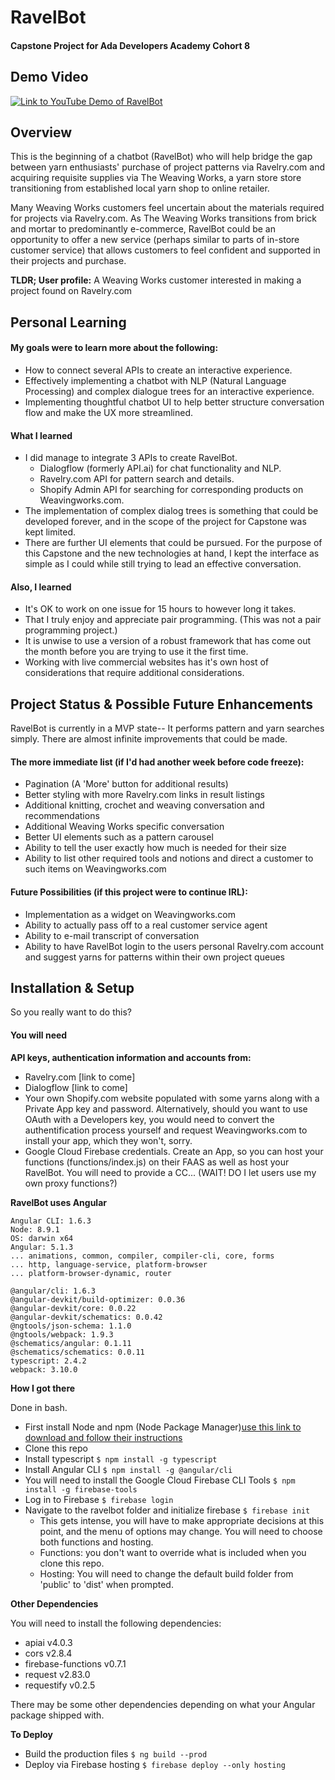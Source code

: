 # RavelBot
#### Capstone Project for Ada Developers Academy Cohort 8

## Demo Video

[![Link to YouTube Demo of RavelBot](https://img.youtube.com/vi/IwsECsYnndE/0.jpg)](https://www.youtube.com/watch?v=IwsECsYnndE)


## Overview
This is the beginning of a chatbot (RavelBot) who will help bridge the gap between yarn enthusiasts' purchase of project patterns via Ravelry.com and acquiring requisite supplies via The Weaving Works, a yarn store store transitioning from established local yarn shop to online retailer.

Many Weaving Works customers feel uncertain about the materials required for projects via Ravelry.com. As The Weaving Works transitions from brick and mortar to predominantly e-commerce, RavelBot could be an opportunity to offer a new service (perhaps similar to parts of in-store customer service) that allows  customers to feel confident and supported in their projects and purchase.

__TLDR; User profile:__ A Weaving Works customer interested in making a project found on Ravelry.com

## Personal Learning
#### My goals were to learn more about the following:
- How to connect several APIs to create an interactive experience.
- Effectively implementing a chatbot with NLP (Natural Language Processing) and complex dialogue trees for an interactive experience.
- Implementing thoughtful chatbot UI to help better structure conversation flow and make the UX more streamlined.

#### What I learned
- I did manage to integrate 3 APIs to create RavelBot.
  - Dialogflow (formerly API.ai) for chat functionality and NLP.
  - Ravelry.com API for pattern search and details.
  - Shopify Admin API for searching for corresponding products on Weavingworks.com.
- The implementation of complex dialog trees is something that could be developed forever, and in the scope of the project for Capstone was kept limited.
- There are further UI elements that could be pursued. For the purpose of this Capstone and the new technologies at hand, I kept the interface as simple as I could while still trying to lead an effective conversation.

#### Also, I learned
- It's OK to work on one issue for 15 hours to however long it takes.
- That I truly enjoy and appreciate pair programming. (This was not a pair programming project.)
- It is unwise to use a version of a robust framework that has come out the month before you are trying to use it the first time.
- Working with live commercial websites has it's own host of considerations that require additional considerations.

## Project Status & Possible Future Enhancements
RavelBot is currently in a MVP state-- It performs pattern and yarn searches simply. There are almost infinite improvements that could be made.

#### The more immediate list (if I'd had another week before code freeze):
- Pagination (A 'More' button for additional results)
- Better styling with more Ravelry.com links in result listings
- Additional knitting, crochet and weaving conversation and recommendations
- Additional Weaving Works specific conversation
- Better UI elements such as a pattern carousel
- Ability to tell the user exactly how much is needed for their size
- Ability to list other required tools and notions and direct a customer to such items on Weavingworks.com

#### Future Possibilities (if this project were to continue IRL):
- Implementation as a widget on Weavingworks.com
- Ability to actually pass off to a real customer service agent
- Ability to e-mail transcript of conversation
- Ability to have RavelBot login to the users personal Ravelry.com account and suggest yarns for patterns within their own project queues

## Installation & Setup
So you really want to do this?

#### You will need
__API keys, authentication information and accounts from:__
- Ravelry.com [link to come]
- Dialogflow [link to come]
- Your own Shopify.com website populated with some yarns along with a Private App key and password. Alternatively, should you want to use OAuth with a Developers key, you would need to convert the authentification process yourself and request Weavingworks.com to install your app, which they won't, sorry.
- Google Cloud Firebase credentials. Create an App, so you can host your functions (functions/index.js) on their FAAS as well as host your RavelBot. You will need to provide a CC... (WAIT! DO I let users use my own proxy functions?)


__RavelBot uses Angular__
```
Angular CLI: 1.6.3
Node: 8.9.1
OS: darwin x64
Angular: 5.1.3
... animations, common, compiler, compiler-cli, core, forms
... http, language-service, platform-browser
... platform-browser-dynamic, router

@angular/cli: 1.6.3
@angular-devkit/build-optimizer: 0.0.36
@angular-devkit/core: 0.0.22
@angular-devkit/schematics: 0.0.42
@ngtools/json-schema: 1.1.0
@ngtools/webpack: 1.9.3
@schematics/angular: 0.1.11
@schematics/schematics: 0.0.11
typescript: 2.4.2
webpack: 3.10.0

```

__How I got there__

Done in bash.
- First install Node and npm (Node Package Manager)[use this link to download and follow their instructions](https://docs.npmjs.com/getting-started/installing-node)
- Clone this repo
- Install typescript `$ npm install -g typescript`
- Install Angular CLI `$ npm install -g @angular/cli`
- You will need to install the Google Cloud Firebase CLI Tools `$ npm install -g firebase-tools`
- Log in to Firebase `$ firebase login`
- Navigate to the ravelbot folder and initialize firebase `$ firebase init`
  - This gets intense, you will have to make appropriate decisions at this point, and the menu of options may change. You will need to choose both functions and hosting.
  - Functions: you don't want to override what is included when you clone this repo.
  - Hosting: You will need to change the default build folder from 'public' to 'dist' when prompted.

__Other Dependencies__

You will need to install the following dependencies:
- apiai v4.0.3
- cors v2.8.4
- firebase-functions v0.7.1
- request v2.83.0
- requestify v0.2.5

There may be some other dependencies depending on what your Angular package shipped with.

__To Deploy__
- Build the production files `$ ng build --prod`
- Deploy via Firebase hosting `$ firebase deploy --only hosting`

